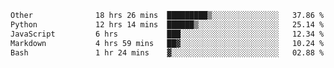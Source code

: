 <!--START_SECTION:waka-->

```txt
Other              18 hrs 26 mins  █████████▒░░░░░░░░░░░░░░░   37.86 %
Python             12 hrs 14 mins  ██████▒░░░░░░░░░░░░░░░░░░   25.14 %
JavaScript         6 hrs           ███░░░░░░░░░░░░░░░░░░░░░░   12.34 %
Markdown           4 hrs 59 mins   ██▓░░░░░░░░░░░░░░░░░░░░░░   10.24 %
Bash               1 hr 24 mins    ▓░░░░░░░░░░░░░░░░░░░░░░░░   02.88 %
```

<!--END_SECTION:waka--> 
 

